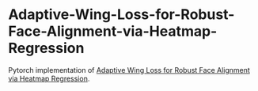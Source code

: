 # Adaptive-Wing-Loss-for-Robust-Face-Alignment-via-Heatmap-Regression

Pytorch implementation of [Adaptive Wing Loss for Robust Face Alignment via Heatmap Regression](https://arxiv.org/abs/1904.07399). 
